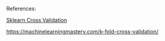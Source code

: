















References:

[Sklearn Cross Validation](https://scikit-learn.org/stable/modules/cross_validation.html)

https://machinelearningmastery.com/k-fold-cross-validation/